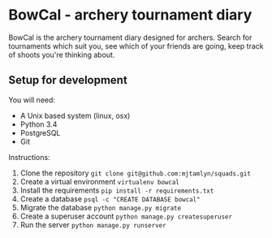 # BowCal - archery tournament diary

BowCal is the archery tournament diary designed for archers. Search for
tournaments which suit you, see which of your friends are going, keep track of
shoots you're thinking about.

## Setup for development

You will need:
- A Unix based system (linux, osx)
- Python 3.4
- PostgreSQL
- Git

Instructions:

1. Clone the repository `git clone git@github.com:mjtamlyn/squads.git`
2. Create a virtual environment `virtualenv bowcal`
3. Install the requirements `pip install -r requirements.txt`
4. Create a database `psql -c "CREATE DATABASE bowcal"`
5. Migrate the database `python manage.py migrate`
6. Create a superuser account `python manage.py createsuperuser`
7. Run the server `python manage.py runserver`

